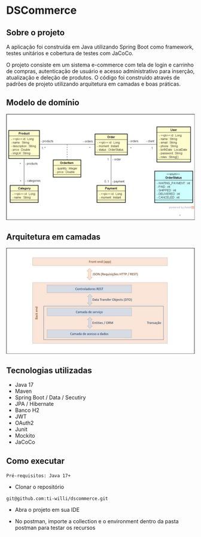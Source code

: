 # DSCommerce

## Sobre o projeto
A aplicação foi construída em Java utilizando Spring Boot como framework, testes unitários e cobertura de testes com JaCoCo. 

O projeto consiste em um sistema e-commerce com tela de login e carrinho de compras, autenticação de usuário e acesso administrativo para inserção, atualização e deleção de produtos. O código foi construído através de padrões de projeto utilizando arquitetura em camadas e boas práticas.

## Modelo de domínio
![Modelo de domínio](https://github.com/ti-willi/assets/blob/main/dscommerce/modelo%20dominio.png)

## Arquitetura em camadas
![Arquitetura em camadas](https://github.com/ti-willi/assets/blob/main/dscommerce/padrao%20camadas.png)

## Tecnologias utilizadas
- Java 17
- Maven
- Spring Boot / Data / Secutiry
- JPA / Hibernate
- Banco H2
- JWT
- OAuth2
- Junit
- Mockito
- JaCoCo

## Como executar 
`Pré-requisitos: Java 17+`

- Clonar o repositório
```
git@github.com:ti-willi/dscommerce.git
```
- Abra o projeto em sua IDE

- No postman, importe a collection e o environment dentro da pasta postman para testar os recursos



